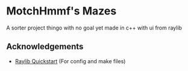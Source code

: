 # MotchHmmf's Mazes

A sorter project thingo with no goal yet made in c++ with ui from raylib

## Acknowledgements

- [Raylib Quickstart](https://github.com/raylib-extras/raylib-quickstart) (For config and make files)

